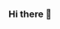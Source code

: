 ### Hi there 👋

<!--
**Eytan3000/Eytan3000** is a ✨ _special_ ✨ repository because its `README.md` (this file) appears on your GitHub profile.

👋 Hey there! I'm Eytan, a Full-Stack developer. Currently, I'm dedicated to building human-centered products at Mepo, where I collaborate with a team of professionals to solve real-world problems.
💻 In my day-to-day work, I leverage my expertise in JavaScript, TypeScript, React, Redux, NodeJS, ExpressJS, and MySQL to create robust and user-friendly solutions.
⚡ My journey into coding began about two years ago when I decided to dive into JavaScript. This has turned into a profound love for programming.
🚀 I'm constantly engaged in personal projects.
🎵 Fun fact: In my previous job, I was the guy that squashes vegetables in front of a microphone to reacreat sound effects for films.
-->


